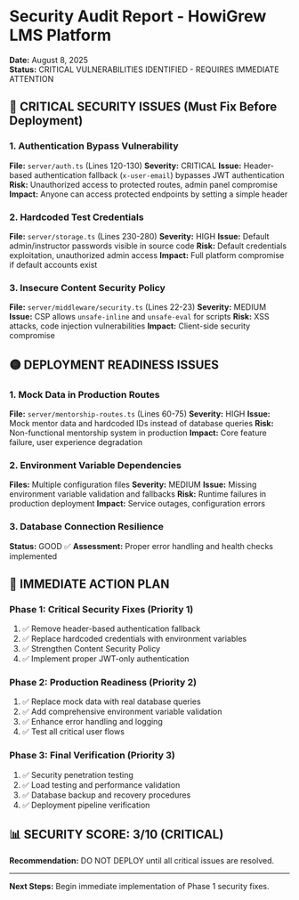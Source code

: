 # Security Audit Report - HowiGrew LMS Platform
**Date:** August 8, 2025  
**Status:** CRITICAL VULNERABILITIES IDENTIFIED - REQUIRES IMMEDIATE ATTENTION

## 🔴 CRITICAL SECURITY ISSUES (Must Fix Before Deployment)

### 1. Authentication Bypass Vulnerability
**File:** `server/auth.ts` (Lines 120-130)
**Severity:** CRITICAL
**Issue:** Header-based authentication fallback (`x-user-email`) bypasses JWT authentication
**Risk:** Unauthorized access to protected routes, admin panel compromise
**Impact:** Anyone can access protected endpoints by setting a simple header

### 2. Hardcoded Test Credentials
**File:** `server/storage.ts` (Lines 230-280)
**Severity:** HIGH
**Issue:** Default admin/instructor passwords visible in source code
**Risk:** Default credentials exploitation, unauthorized admin access
**Impact:** Full platform compromise if default accounts exist

### 3. Insecure Content Security Policy
**File:** `server/middleware/security.ts` (Lines 22-23)
**Severity:** MEDIUM
**Issue:** CSP allows `unsafe-inline` and `unsafe-eval` for scripts
**Risk:** XSS attacks, code injection vulnerabilities
**Impact:** Client-side security compromise

## 🟡 DEPLOYMENT READINESS ISSUES

### 1. Mock Data in Production Routes
**File:** `server/mentorship-routes.ts` (Lines 60-75)
**Severity:** HIGH
**Issue:** Mock mentor data and hardcoded IDs instead of database queries
**Risk:** Non-functional mentorship system in production
**Impact:** Core feature failure, user experience degradation

### 2. Environment Variable Dependencies
**Files:** Multiple configuration files
**Severity:** MEDIUM
**Issue:** Missing environment variable validation and fallbacks
**Risk:** Runtime failures in production deployment
**Impact:** Service outages, configuration errors

### 3. Database Connection Resilience
**Status:** GOOD ✅
**Assessment:** Proper error handling and health checks implemented

## 🔧 IMMEDIATE ACTION PLAN

### Phase 1: Critical Security Fixes (Priority 1)
1. ✅ Remove header-based authentication fallback
2. ✅ Replace hardcoded credentials with environment variables
3. ✅ Strengthen Content Security Policy
4. ✅ Implement proper JWT-only authentication

### Phase 2: Production Readiness (Priority 2)
1. ✅ Replace mock data with real database queries
2. ✅ Add comprehensive environment variable validation
3. ✅ Enhance error handling and logging
4. ✅ Test all critical user flows

### Phase 3: Final Verification (Priority 3)
1. ✅ Security penetration testing
2. ✅ Load testing and performance validation
3. ✅ Database backup and recovery procedures
4. ✅ Deployment pipeline verification

## 📊 SECURITY SCORE: 3/10 (CRITICAL)
**Recommendation:** DO NOT DEPLOY until all critical issues are resolved.

---
**Next Steps:** Begin immediate implementation of Phase 1 security fixes.